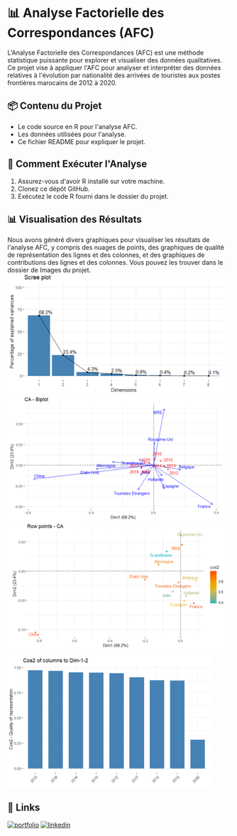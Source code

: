 # 📊 Analyse Factorielle des Correspondances (AFC)

L'Analyse Factorielle des Correspondances (AFC) est une méthode statistique puissante pour explorer et visualiser des données qualitatives. Ce projet vise à appliquer l'AFC pour analyser et interpréter des données relatives à l'évolution par nationalité des arrivées de touristes aux postes frontières marocains de 2012 à 2020.

## 📦 Contenu du Projet
- Le code source en R pour l'analyse AFC.
- Les données utilisées pour l'analyse.
- Ce fichier README pour expliquer le projet.

## 🚀 Comment Exécuter l'Analyse
1. Assurez-vous d'avoir R installé sur votre machine.
2. Clonez ce dépôt GitHub.
3. Exécutez le code R fourni dans le dossier du projet.

## 📊 Visualisation des Résultats
Nous avons généré divers graphiques pour visualiser les résultats de l'analyse AFC, y compris des nuages de points, des graphiques de qualité de représentation des lignes et des colonnes, et des graphiques de contributions des lignes et des colonnes. Vous pouvez les trouver dans le dossier de Images du projet.
![graph_valeurs_propres](https://github.com/FatimaEzzahraElAyadi/AFC_Project/blob/master/Images/graph_valeurs_propres.PNG)
![Nuage_points_lignes_colonnes](https://github.com/FatimaEzzahraElAyadi/AFC_Project/blob/master/Images/Nuage_points_lignes_colonnes2.PNG)
![graph_lignes](https://github.com/FatimaEzzahraElAyadi/AFC_Project/blob/master/Images/graph_lignes.PNG)
![Histogramme](https://github.com/FatimaEzzahraElAyadi/AFC_Project/blob/master/Images/Histogramme.PNG)

## 🔗 Links
[![portfolio](https://img.shields.io/badge/my_portfolio-000?style=for-the-badge&logo=ko-fi&logoColor=white)](https://github.com/FatimaEzzahraElAyadi/)
[![linkedin](https://img.shields.io/badge/linkedin-0A66C2?style=for-the-badge&logo=linkedin&logoColor=white)](https://www.linkedin.com/in/fatima-ezzahra-el-ayadi-977bb5196/)
